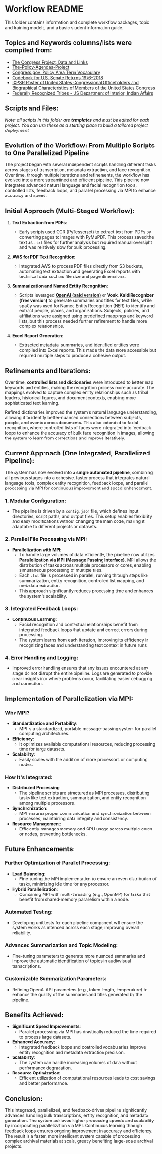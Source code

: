 # Workflow README

This folder contains information and complete workflow packages, topic and training models, and a basic student information guide. 

## **Topics and Keywords** columns/lists were compiled from:  

* [The Congress Project, Data and Links](https://www.thecongressproject.com/data-and-links/#Important%20Legislation) 
* [The-Policy-Agendas-Project](https://liberalarts.utexas.edu/government/news/feature-archive/the-policy-agendas-project.html)
* [Congress.gov, Policy Area Term Vocabulary](https://www.congress.gov/browse/policyarea)
* [Codebook for U.S. Senate Returns 1976–2018](https://dataverse.harvard.edu/dataset.xhtml?persistentId=doi:10.7910/DVN/PEJ5QU)
* [ICPSR Roster of United States Congressional Officeholders and Biographical Characteristics of Members of the United States Congress](https://www.icpsr.umich.edu/web/ICPSR/series/156)
* [Federally Recognized Tribes - US Department of Interior, Indian Affairs](https://www.bia.gov/service/tribal-leaders-directory/federally-recognized-tribes)

## **Scripts and Files:**

*Note: all scripts in this folder are ***templates*** and must be edited for each project. You can use these as a starting place to build a tailored project deployment.* 

## Evolution of the Workflow: From Multiple Scripts to One Parallelized Pipeline

The project began with several independent scripts handling different tasks across stages of transcription, metadata extraction, and face recognition. Over time, through multiple iterations and refinements, the workflow has evolved into a more streamlined and efficient pipeline. This pipeline now integrates advanced natural language and facial recognition tools, controlled lists, feedback loops, and parallel processing via MPI to enhance accuracy and speed.

## Initial Approach (Multi-Staged Workflow):

1. **Text Extraction from PDFs**:
   - Early scripts used OCR (PyTesseract) to extract text from PDFs by converting pages to images with PyMuPDF. This process saved the text as `.txt` files for further analysis but required manual oversight and was relatively slow for bulk processing.

2. **AWS for PDF Text Recognition**:
   - Integrated AWS to process PDF files directly from S3 buckets, automating text extraction and generating Excel reports with technical data such as file size and page dimensions.

3. **Summarization and Named Entity Recognition**:
   - Scripts leveraged **[OpenAI (paid version)](https://openai.com/)** or **Vosk, KaldiRecognizer (free version)** to generate summaries and titles for text files, while spaCy was used for Named Entity Recognition (NER) to identify and extract people, places, and organizations. Subjects, policies, and affiliations were assigned using predefined mappings and keyword lists, but this process needed further refinement to handle more complex relationships.

4. **Excel Report Generation**:
   - Extracted metadata, summaries, and identified entities were compiled into Excel reports. This made the data more accessible but required multiple steps to produce a cohesive output.

## Refinements and Iterations:

Over time, **controlled lists and dictionaries** were introduced to better map keywords and entities, making the recognition process more accurate. The mappings evolved to capture complex entity relationships such as tribal leaders, historical figures, and document contexts, enabling more sophisticated text learning.

Refined dictionaries improved the system's natural language understanding, allowing it to identify better-nuanced connections between subjects, people, and events across documents. This also extended to facial recognition, where controlled lists of faces were integrated into feedback loops to enhance the accuracy of bulk face recognition in images, allowing the system to learn from corrections and improve iteratively.

## Current Approach (One Integrated, Parallelized Pipeline):

The system has now evolved into a **single automated pipeline**, combining all previous stages into a cohesive, faster process that integrates natural language tools, complex entity recognition, feedback loops, and parallel processing via MPI for continuous improvement and speed enhancement.

### 1. Modular Configuration:

- The pipeline is driven by a `config.json` file, which defines input directories, script paths, and output files. This setup enables flexibility and easy modifications without changing the main code, making it adaptable to different projects or datasets.

### 2. Parallel File Processing via MPI:

- **Parallelization with MPI**:
  - To handle large volumes of data efficiently, the pipeline now utilizes **Parallelization via MPI (Message Passing Interface)**. MPI allows the distribution of tasks across multiple processors or cores, enabling simultaneous processing of multiple files.
  - Each `.txt` file is processed in parallel, running through steps like summarization, entity recognition, controlled list mapping, and metadata extraction.
  - This approach significantly reduces processing time and enhances the system's scalability.

### 3. Integrated Feedback Loops:

- **Continuous Learning**:
  - Facial recognition and contextual relationships benefit from integrated feedback loops that update and correct errors during processing.
  - The system learns from each iteration, improving its efficiency in recognizing faces and understanding text context in future runs.

### 4. Error Handling and Logging:

- Improved error handling ensures that any issues encountered at any stage do not disrupt the entire pipeline. Logs are generated to provide clear insights into where problems occur, facilitating easier debugging and correction.

## Implementation of Parallelization via MPI:

### Why MPI?

- **Standardization and Portability**:
  - MPI is a standardized, portable message-passing system for parallel computing architectures.
- **Efficiency**:
  - It optimizes available computational resources, reducing processing time for large datasets.
- **Scalability**:
  - Easily scales with the addition of more processors or computing nodes.

### How It's Integrated:

- **Distributed Processing**:
  - The pipeline scripts are structured as MPI processes, distributing tasks like text extraction, summarization, and entity recognition among multiple processors.
- **Synchronization**:
  - MPI ensures proper communication and synchronization between processes, maintaining data integrity and consistency.
- **Resource Management**:
  - Efficiently manages memory and CPU usage across multiple cores or nodes, preventing bottlenecks.

## Future Enhancements:

### Further Optimization of Parallel Processing:

- **Load Balancing**:
  - Fine-tuning the MPI implementation to ensure an even distribution of tasks, minimizing idle time for any processor.
- **Hybrid Parallelization**:
  - Combining MPI with multi-threading (e.g., OpenMP) for tasks that benefit from shared-memory parallelism within a node.

### Automated Testing:

- Developing unit tests for each pipeline component will ensure the system works as intended across each stage, improving overall reliability.

### Advanced Summarization and Topic Modeling:

- Fine-tuning parameters to generate more nuanced summaries and improve the automatic identification of topics in audiovisual transcriptions.

### Customizable Summarization Parameters:

- Refining OpenAI API parameters (e.g., token length, temperature) to enhance the quality of the summaries and titles generated by the pipeline.

## Benefits Achieved:

- **Significant Speed Improvements**:
  - Parallel processing via MPI has drastically reduced the time required to process large datasets.
- **Enhanced Accuracy**:
  - Integrated feedback loops and controlled vocabularies improve entity recognition and metadata extraction precision.
- **Scalability**:
  - The system can handle increasing volumes of data without performance degradation.
- **Resource Optimization**:
  - Efficient utilization of computational resources leads to cost savings and better performance.

## Conclusion:

This integrated, parallelized, and feedback-driven pipeline significantly advances handling bulk transcriptions, entity recognition, and metadata generation. The system achieves higher processing speeds and scalability by incorporating parallelization via MPI. Continuous learning through feedback loops ensures ongoing improvement in accuracy and efficiency. The result is a faster, more intelligent system capable of processing complex archival materials at scale, greatly benefiting large-scale archival projects.
